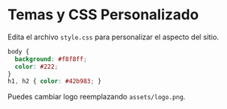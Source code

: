 # Temas y CSS Personalizado

Edita el archivo `style.css` para personalizar el aspecto del sitio.

```css
body {
  background: #f8f8ff;
  color: #222;
}
h1, h2 { color: #42b983; }
```

Puedes cambiar logo reemplazando `assets/logo.png`.